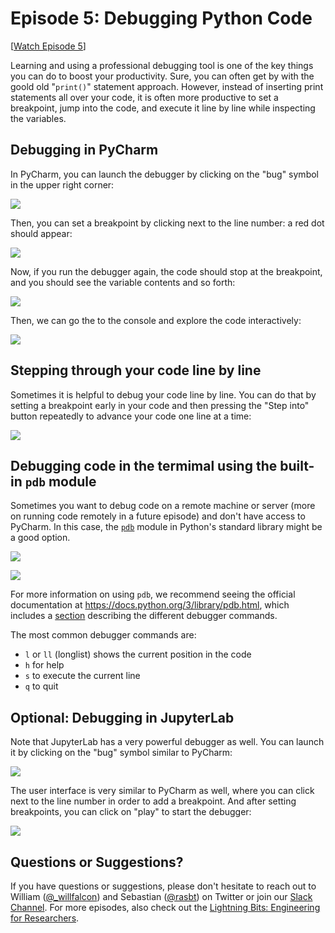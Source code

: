 # Episode 5: Debugging Python Code



[[Watch Episode 5](https://www.youtube.com/watch?v=mD-1OZvuVDU)]





Learning and using a professional debugging tool is one of the key things you can do to boost your productivity. Sure, you can often get by with the goold old "`print()`" statement approach. However, instead of inserting print statements all over your code, it is often more productive to set a breakpoint, jump into the code, and execute it line by line while inspecting the variables. 





## Debugging in PyCharm

In PyCharm, you can launch the debugger by clicking on the "bug" symbol in the upper right corner:



![](Ep05-ShowNotes_figures/pycharm-start.png)


Then, you can set a breakpoint by clicking next to the line number: a red dot should appear:

![](Ep05-ShowNotes_figures/pycharm-breakpoint.png)

Now, if you run the debugger again, the code should stop at the breakpoint, and you should see the variable contents and so forth:

![](Ep05-ShowNotes_figures/pycharm-debug.png)

Then, we can go the to the console and explore the code interactively:

![](Ep05-ShowNotes_figures/pycharm-console.png)

## Stepping through your code line by line



Sometimes it is helpful to debug your code line by line. You can do that by setting a breakpoint early in your code and then pressing the "Step into" button repeatedly to advance your code one line at a time:



![](Ep05-ShowNotes_figures/pycharm-line.png)



## Debugging code in the termimal using the built-in `pdb` module



Sometimes you want to debug code on a remote machine or server (more on running code remotely in a future episode) and don't have access to PyCharm. In this case, the [`pdb`](https://docs.python.org/3/library/pdb.html) module in Python's standard library might be a good option. 



![](Ep05-ShowNotes_figures/pdb_set-trace-1.png)

![](Ep05-ShowNotes_figures/pdb_set-trace-2.png)

For more information on using `pdb`, we recommend seeing the official documentation at https://docs.python.org/3/library/pdb.html, which includes a [section](https://docs.python.org/3/library/pdb.html#debugger-commands) describing the different debugger commands.



The most common debugger commands are:

- `l` or `ll` (longlist) shows the current position in the code
- `h` for help
- `s` to execute the current line
- `q` to quit



## Optional: Debugging in JupyterLab

Note that JupyterLab has a very powerful debugger as well. You can launch it by clicking on the "bug" symbol similar to PyCharm:

![](Ep05-ShowNotes_figures/jupyterlab-start.png)

The user interface is very similar to PyCharm as well, where you can click next to the line number in order to add a breakpoint. And after setting breakpoints, you can click on "play" to start the debugger:

![](Ep05-ShowNotes_figures/jupyterlab-breakpoint.png)



## Questions or Suggestions?

If you have questions or suggestions, please don't hesitate to reach out to William ([@_willfalcon](https://twitter.com/_willfalcon)) and Sebastian ([@rasbt](https://twitter.com/rasbt)) on Twitter or join our [Slack Channel](https://pytorch-lightning.slack.com/archives/C03GS6MTCCQ). For more episodes, also check out the [Lightning Bits: Engineering for Researchers](http://pytorchlightning.ai/edu/engineering-class).

